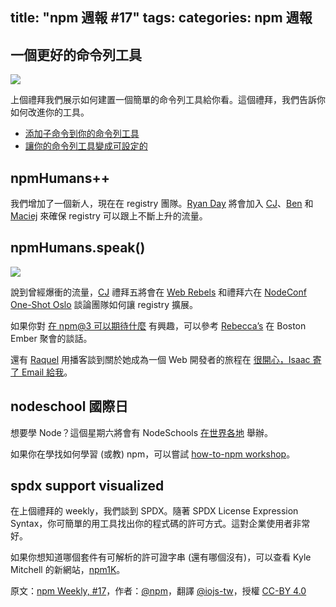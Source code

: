 title: "npm 週報 #17"
tags:
categories: npm 週報
---

## 一個更好的命令列工具

![](http://36.media.tumblr.com/40fd39efa1f8fd762cda345dbfb2a4ee/tumblr_inline_nomg3uqYwM1t68bpr_540.png)

上個禮拜我們展示如何建置一個簡單的命令列工具給你看。這個禮拜，我們告訴你如何改進你的工具。

- [添加子命令到你的命令列工具](http://blog.npmjs.org/post/119317128765/adding-subcommands-to-your-command-line-tool)
- [讓你的命令列工具變成可設定的](http://blog.npmjs.org/post/119377806820/making-your-command-line-tool-configurable)

## npmHumans++

我們增加了一個新人，現在在 registry 團隊。[Ryan Day](https://twitter.com/soldair) 將會加入 [CJ](https://twitter.com/ceejbot)、[Ben](https://twitter.com/BenjaminCoe) 和 [Maciej](https://twitter.com/maciejmalecki) 來確保 registry 可以跟上不斷上升的流量。

## npmHumans.speak()

![](http://41.media.tumblr.com/c908e342fd015f2af2108f0ce3f51406/tumblr_inline_nomg4isFbL1t68bpr_540.png)

說到曾經爆衝的流量，[CJ](https://twitter.com/ceejbot) 禮拜五將會在 [Web Rebels](https://www.webrebels.org/) 和禮拜六在 [NodeConf One-Shot Oslo](http://oslo.nodeconf.com/) 談論團隊如何讓 registry 擴展。

如果你對 [在 npm@3 可以期待什麼](https://www.youtube.com/watch?v=9I2KgK2mYGM&feature=youtu.be&t=31m24s) 有興趣，可以參考 [Rebecca’s](https://twitter.com/ReBeccaOrg) 在 Boston Ember 聚會的談話。

還有 [Raquel](https://twitter.com/rockbot) 用播客談到關於她成為一個 Web 開發者的旅程在 [很開心，Isaac 寄了 Email 給我](http://descriptive.audio/episodes/18)。

## nodeschool 國際日

想要學 Node？這個星期六將會有 NodeSchools [在世界各地](http://nodeschool.io/international-day/) 舉辦。

如果你在學找如何學習 (或教) npm，可以嘗試 [how-to-npm workshop](https://www.npmjs.com/package/how-to-npm)。

## spdx support visualized

在上個禮拜的 weekly，我們談到 SPDX。隨著 SPDX License Expression Syntax，你可簡單的用工具找出你的程式碼的許可方式。這對企業使用者非常好。

如果你想知道哪個套件有可解析的許可證字串 (還有哪個沒有)，可以查看 Kyle Mitchell 的新網站，[npm1K](http://npm1k.org/)。

原文：[npm Weekly, #17](http://blog.npmjs.org/post/119399973890/npm-weekly-17)，作者：[@npm](http://blog.npmjs.org/)，翻譯 [@iojs-tw](https://github.com/iojs/iojs-tw)，授權 [CC-BY 4.0](https://creativecommons.org/licenses/by/4.0/deed.zh_TW)
